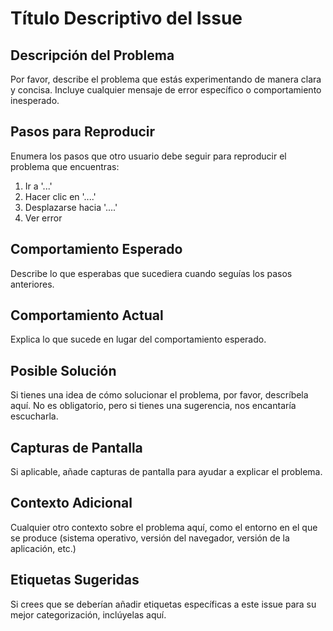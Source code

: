 # Título Descriptivo del Issue

## Descripción del Problema
Por favor, describe el problema que estás experimentando de manera clara y concisa. Incluye cualquier mensaje de error específico o comportamiento inesperado.

## Pasos para Reproducir
Enumera los pasos que otro usuario debe seguir para reproducir el problema que encuentras:
1. Ir a '...'
2. Hacer clic en '....'
3. Desplazarse hacia '....'
4. Ver error

## Comportamiento Esperado
Describe lo que esperabas que sucediera cuando seguías los pasos anteriores.

## Comportamiento Actual
Explica lo que sucede en lugar del comportamiento esperado.

## Posible Solución
Si tienes una idea de cómo solucionar el problema, por favor, descríbela aquí. No es obligatorio, pero si tienes una sugerencia, nos encantaría escucharla.

## Capturas de Pantalla
Si aplicable, añade capturas de pantalla para ayudar a explicar el problema.

## Contexto Adicional
Cualquier otro contexto sobre el problema aquí, como el entorno en el que se produce (sistema operativo, versión del navegador, versión de la aplicación, etc.)

## Etiquetas Sugeridas
Si crees que se deberían añadir etiquetas específicas a este issue para su mejor categorización, inclúyelas aquí.
